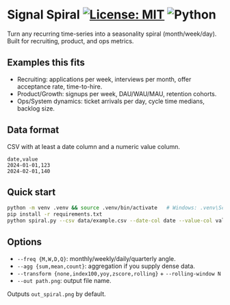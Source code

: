 # Signal Spiral [![License: MIT](https://img.shields.io/badge/License-MIT-green.svg)](LICENSE) ![Python](https://img.shields.io/badge/Python-3.11%2B-blue)

Turn any recurring time-series into a seasonality spiral (month/week/day). Built for recruiting, product, and ops metrics.

## Examples this fits
- Recruiting: applications per week, interviews per month, offer acceptance rate, time-to-hire.
- Product/Growth: signups per week, DAU/WAU/MAU, retention cohorts.
- Ops/System dynamics: ticket arrivals per day, cycle time medians, backlog size.

## Data format
CSV with at least a date column and a numeric value column.

```csv
date,value
2024-01-01,123
2024-02-01,140
```

## Quick start
```bash
python -m venv .venv && source .venv/bin/activate   # Windows: .venv\Scripts\activate
pip install -r requirements.txt
python spiral.py --csv data/example.csv --date-col date --value-col value --freq M --title "Applications per Month"
```

## Options
- `--freq {M,W,D,Q}`: monthly/weekly/daily/quarterly angle.
- `--agg {sum,mean,count}`: aggregation if you supply dense data.
- `--transform {none,index100,yoy,zscore,rolling}` + `--rolling-window N`
- `--out path.png`: output file name.

Outputs `out_spiral.png` by default.
